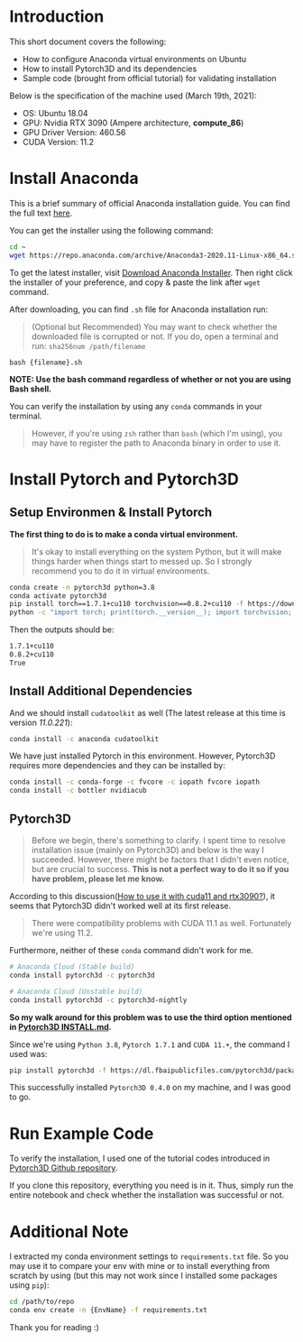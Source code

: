 # Introduction

This short document covers the following:

- How to configure Anaconda virtual environments on Ubuntu
- How to install Pytorch3D and its dependencies
- Sample code (brought from official tutorial) for validating installation

Below is the specification of the machine used (March 19th, 2021):
- OS: Ubuntu 18.04
- GPU: Nvidia RTX 3090 (Ampere architecture, **compute_86**)
- GPU Driver Version: 460.56       
- CUDA Version: 11.2 

# Install Anaconda

This is a brief summary of official Anaconda installation guide. You can find the full text [here](https://docs.anaconda.com/anaconda/install/linux/).

You can get the installer using the following command:

```bash
cd ~    
wget https://repo.anaconda.com/archive/Anaconda3-2020.11-Linux-x86_64.sh
```

To get the latest installer, visit [Download Anaconda Installer](https://www.anaconda.com/products/individual#Downloads). Then right click the installer of your preference, and copy & paste the link after `wget` command.

After downloading, you can find `.sh` file for Anaconda installation run:

> (Optional but Recommended) You may want to check whether the downloaded file is corrupted or not. If you do, open a terminal and run:
`sha256num /path/filename` 

`bash {filename}.sh`

**NOTE: Use the bash command regardless of whether or not you are using Bash shell.**

You can verify the installation by using any `conda` commands in your terminal. 

> However, if you're using `zsh` rather than `bash` (which I'm using), you may have to register the path to Anaconda binary in order to use it.

# Install Pytorch and Pytorch3D

## Setup Environmen & Install Pytorch

**The first thing to do is to make a conda virtual environment.** 

> It's okay to install everything on the system Python, but it will make things harder when things start to messed up. So I strongly recommend you to do it in virtual environments.
 
```bash
conda create -n pytorch3d python=3.8
conda activate pytorch3d
pip install torch==1.7.1+cu110 torchvision==0.8.2+cu110 -f https://download.pytorch.org/whl/torch_stable.html
python -c "import torch; print(torch.__version__); import torchvision; print(torchvision.__version__); print(torch.cuda.is_available())"
```

 Then the outputs should be:

```bash
1.7.1+cu110
0.8.2+cu110
True
 ```

## Install Additional Dependencies

 And we should install `cudatoolkit` as well (The latest release at this time is version *11.0.221*):

 ```bash
 conda install -c anaconda cudatoolkit 
 ```

 We have just installed Pytorch in this environment. However, Pytorch3D requires more dependencies and they can be installed by:

 ```bash
 conda install -c conda-forge -c fvcore -c iopath fvcore iopath
conda install -c bottler nvidiacub
 ```

 ## Pytorch3D

 > Before we begin, there's something to clarify. I spent time to resolve installation issue (mainly on Pytorch3D) and below is the way I succeeded. However, there might be factors that I didn't even notice, but are crucial to success. **This is not a perfect way to do it so if you have problem, please let me know.**

 According to this discussion([How to use it with cuda11 and rtx3090?](https://github.com/facebookresearch/pytorch3d/issues/421)), it seems that Pytorch3D didn't worked well at its first release.  
 > There were compatibility problems with CUDA 11.1 as well. Fortunately we're using 11.2.     

Furthermore, neither of these `conda` command didn't work for me.

```bash
# Anaconda Cloud (Stable build)
conda install pytorch3d -c pytorch3d

# Anaconda Cloud (Unstable build)
conda install pytorch3d -c pytorch3d-nightly
```

**So my walk around for this problem was to use the third option mentioned in [Pytorch3D INSTALL.md](https://github.com/facebookresearch/pytorch3d/blob/master/INSTALL.md).** 

Since we're using `Python 3.8`, `Pytorch 1.7.1` and `CUDA 11.+`, the command I used was:

```bash
pip install pytorch3d -f https://dl.fbaipublicfiles.com/pytorch3d/packaging/wheels/py38_cu110_pyt171/download.html

```

This successfully installed `Pytorch3D 0.4.0` on my machine, and I was good to go.

# Run Example Code

To verify the installation, I used one of the tutorial codes introduced in [Pytorch3D Github repository](https://github.com/facebookresearch/pytorch3d).

If you clone this repository, everything you need is in it. Thus, simply run the entire notebook and check whether the installation was successful or not. 

# Additional Note

I extracted my conda environment settings to `requirements.txt` file. So you may use it to compare your env with mine or to install everything from scratch by using (but this may not work since I installed some packages using `pip`):

```bash
cd /path/to/repo
conda env create -n {EnvName} -f requirements.txt
```

Thank you for reading :)
 